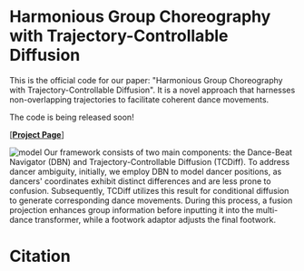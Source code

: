 # Harmonious Group Choreography with Trajectory-Controllable Diffusion
This is the official code for our paper: "Harmonious Group Choreography with Trajectory-Controllable Diffusion". It is a novel approach that harnesses non-overlapping trajectories to facilitate coherent dance movements. 

The code is being released soon!

[<a href="https://wanluzhu.github.io/TCDiffusion/"><strong>Project Page</strong></a>]

![model](Fig/Pipline.jpg)
Our framework consists of two main components: the Dance-Beat Navigator (DBN) and Trajectory-Controllable Diffusion (TCDiff). 
To address dancer ambiguity, initially, we employ DBN to model dancer positions, as dancers' coordinates exhibit distinct differences and are less prone to confusion.
Subsequently, TCDiff utilizes this result for conditional diffusion to generate corresponding dance movements. During this process, a fusion projection enhances group information before inputting it into the multi-dance transformer, while a footwork adaptor adjusts the final footwork.
  
# Citation
```
```
